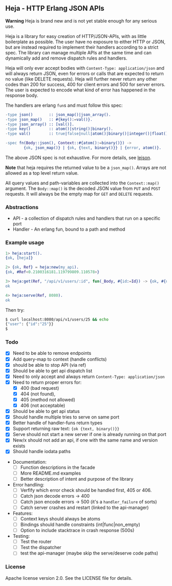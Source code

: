 ## Heja - HTTP Erlang JSON APIs
**Warning** Heja is brand new and is not yet stable enough for any serious use.

Heja is a library for easy creation of HTTP/JSON-APIs, with as little boilerplate
as possible. The user have no exposure to either HTTP or JSON, but are instead
required to implement their handlers according to a strict spec. The library can
manage multiple APIs at the same time and can dynamically add and remove dispatch
rules and handlers.


Heja will only ever accept bodies with `Content-Type: application/json` and will
always return JSON, even for errors or calls that are expected to return no value
(like DELETE requests). Heja will further never return any other codes than 200
for success, 400 for client errors and 500 for server errors. The user is expected
to encode what kind of error has happened in the response body.

The handlers are erlang `fun`s and must follow this spec:
```erlang
-type json()       :: json_map()|json_array().
-type json_map()   :: #{key():=val()}.
-type json_array() :: [val()].
-type key()        :: atom()|string()|binary().
-type val()        :: true|false|null|atom()|binary()|integer()|float()|json().

-spec fn(Body::json(), Context::#{atom():=binary()}) ->
		{ok, json_map()} | {ok, {text, binary()}} | {error, atom()}.
```

The above JSON spec is not exhaustive. For more details, see
[lejson](https://github.com/cvik/lejson).

**Note** that heja requires the returned value to be a `json_map()`. Arrays
are not allowed as a top level return value.

All query values and path-variables are collected into the `Context::map()`
argument. The `Body::map()` is the decoded JSON value from `PUT` and `POST`
requests. It will always be the empty map for `GET` and `DELETE` requests.

### Abstractions
 - API - a collection of dispatch rules and handlers that run on a specific port
 - Handler - An erlang fun, bound to a path and method

### Example usage

```erlang
1> heja:start().
{ok, [heja]}

2> {ok, Ref} = heja:new(my_api).
{ok, #Ref<0.2100316181.119799809.110578>}

3> heja:get(Ref, "/api/v1/users/:id", fun(_Body, #{id:=Id}) -> {ok, #{user=>#{id=>Id}}} end).
ok

4> heja:serve(Ref, 8080).
ok
```

Then try:
```bash
$ curl localhost:8080/api/v1/users/25 && echo
{"user": {"id":"25"}}
$
```

### Todo
 - [x] Need to be able to remove endpoints
 - [x] Add query-map to context (handle conflicts)
 - [x] should be able to stop API (via ref)
 - [x] Should be able to get api dispatch list
 - [x] Need to only accept and always return `Content-Type: application/json`
 - [x] Need to return proper errors for:
   - [x] 400 (bad request)
   - [x] 404 (not found),
   - [x] 405 (method not allowed)
   - [x] 406 (not acceptable)
 - [x] Should be able to get api status
 - [x] Should handle multiple tries to serve on same port
 - [x] Better handle of handler-funs return types
 - [x] Support returning raw text: `{ok {text, binary()}}`
 - [x] Serve should not start a new server if one is already running on that port
 - [x] New/x should not add an api, if one with the same name and version exists
 - [x] Should handle iodata paths
 - Documentation:
   - [ ] Function descriptions in the facade
   - [ ] More README.md examples
   - [ ] Better description of intent and purpose of the library
 - Error handling:
   - [ ] Verfify which error check should be handled first, 405 or 406.
   - [ ] Catch json decode errors -> 400
   - [ ] Catch json encode errors -> 500 (it's a `handler_failure` of sorts)
   - [ ] Catch server crashes and restart (linked to the api-manager)
 - Features:
   - [ ] Context keys should always be atoms
   - [ ] Bindings should handle constraints (int|func|non\_empty)
   - [ ] Option to include stacktrace in crash response (500s)
 - Testing:
   - [ ] Test the router
   - [ ] Test the dispatcher
   - [ ] test the api-manager (maybe skip the serve/deserve code paths)

### License

Apache license version 2.0. See the LICENSE file for details.
